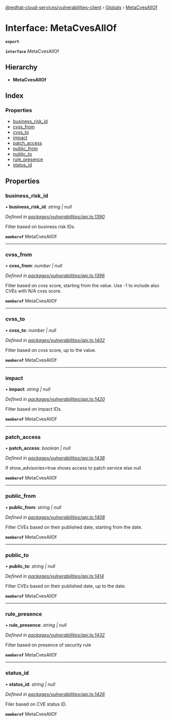 [@redhat-cloud-services/vulnerabilities-client](../README.md) › [Globals](../globals.md) › [MetaCvesAllOf](metacvesallof.md)

# Interface: MetaCvesAllOf

**`export`** 

**`interface`** MetaCvesAllOf

## Hierarchy

* **MetaCvesAllOf**

## Index

### Properties

* [business_risk_id](metacvesallof.md#business_risk_id)
* [cvss_from](metacvesallof.md#cvss_from)
* [cvss_to](metacvesallof.md#cvss_to)
* [impact](metacvesallof.md#impact)
* [patch_access](metacvesallof.md#patch_access)
* [public_from](metacvesallof.md#public_from)
* [public_to](metacvesallof.md#public_to)
* [rule_presence](metacvesallof.md#rule_presence)
* [status_id](metacvesallof.md#status_id)

## Properties

###  business_risk_id

• **business_risk_id**: *string | null*

*Defined in [packages/vulnerabilities/api.ts:1390](https://github.com/RedHatInsights/javascript-clients/blob/master/packages/vulnerabilities/api.ts#L1390)*

Filter based on business risk IDs.

**`memberof`** MetaCvesAllOf

___

###  cvss_from

• **cvss_from**: *number | null*

*Defined in [packages/vulnerabilities/api.ts:1396](https://github.com/RedHatInsights/javascript-clients/blob/master/packages/vulnerabilities/api.ts#L1396)*

Filter based on cvss score, starting from the value. Use -1 to include also CVEs with N/A cvss score.

**`memberof`** MetaCvesAllOf

___

###  cvss_to

• **cvss_to**: *number | null*

*Defined in [packages/vulnerabilities/api.ts:1402](https://github.com/RedHatInsights/javascript-clients/blob/master/packages/vulnerabilities/api.ts#L1402)*

Filter based on cvss score, up to the value.

**`memberof`** MetaCvesAllOf

___

###  impact

• **impact**: *string | null*

*Defined in [packages/vulnerabilities/api.ts:1420](https://github.com/RedHatInsights/javascript-clients/blob/master/packages/vulnerabilities/api.ts#L1420)*

Filter based on impact IDs.

**`memberof`** MetaCvesAllOf

___

###  patch_access

• **patch_access**: *boolean | null*

*Defined in [packages/vulnerabilities/api.ts:1438](https://github.com/RedHatInsights/javascript-clients/blob/master/packages/vulnerabilities/api.ts#L1438)*

If show_advisories=true shows access to patch service else null

**`memberof`** MetaCvesAllOf

___

###  public_from

• **public_from**: *string | null*

*Defined in [packages/vulnerabilities/api.ts:1408](https://github.com/RedHatInsights/javascript-clients/blob/master/packages/vulnerabilities/api.ts#L1408)*

Filter CVEs based on their published date, starting from the date.

**`memberof`** MetaCvesAllOf

___

###  public_to

• **public_to**: *string | null*

*Defined in [packages/vulnerabilities/api.ts:1414](https://github.com/RedHatInsights/javascript-clients/blob/master/packages/vulnerabilities/api.ts#L1414)*

Filter CVEs based on their published date, up to the date.

**`memberof`** MetaCvesAllOf

___

###  rule_presence

• **rule_presence**: *string | null*

*Defined in [packages/vulnerabilities/api.ts:1432](https://github.com/RedHatInsights/javascript-clients/blob/master/packages/vulnerabilities/api.ts#L1432)*

Filter based on presence of security rule

**`memberof`** MetaCvesAllOf

___

###  status_id

• **status_id**: *string | null*

*Defined in [packages/vulnerabilities/api.ts:1426](https://github.com/RedHatInsights/javascript-clients/blob/master/packages/vulnerabilities/api.ts#L1426)*

Filer based on CVE status ID.

**`memberof`** MetaCvesAllOf
